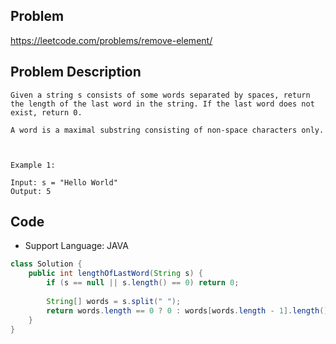 ## Problem

https://leetcode.com/problems/remove-element/

## Problem Description

```
Given a string s consists of some words separated by spaces, return the length of the last word in the string. If the last word does not exist, return 0.

A word is a maximal substring consisting of non-space characters only.

 

Example 1:

Input: s = "Hello World"
Output: 5
```

## Code

- Support Language: JAVA

```JAVA
class Solution {
    public int lengthOfLastWord(String s) {
        if (s == null || s.length() == 0) return 0;
        
        String[] words = s.split(" ");
        return words.length == 0 ? 0 : words[words.length - 1].length();
    }
}
```
